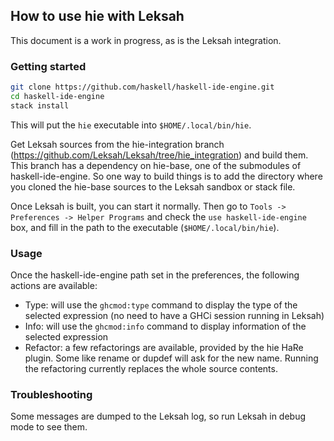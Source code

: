 ## How to use hie with Leksah

This document is a work in progress, as is the Leksah integration.

### Getting started

```bash
git clone https://github.com/haskell/haskell-ide-engine.git
cd haskell-ide-engine
stack install
```

This will put the `hie` executable into `$HOME/.local/bin/hie`.

Get Leksah sources from the hie-integration branch (https://github.com/Leksah/Leksah/tree/hie_integration) and build them.
This branch has a dependency on hie-base, one of the submodules of haskell-ide-engine. So one way to build things is to add the directory where you cloned the hie-base sources to the Leksah sandbox or stack file.

Once Leksah is built, you can start it normally. Then go to `Tools -> Preferences -> Helper Programs` and check the `use haskell-ide-engine` box, and fill in the path to the executable (`$HOME/.local/bin/hie`).

### Usage

Once the haskell-ide-engine path set in the preferences, the following actions are available:

- Type: will use the `ghcmod:type` command to display the type of the selected expression (no need to have a GHCi session running in Leksah)
- Info: will use the `ghcmod:info` command to display information of the selected expression
- Refactor: a few refactorings are available, provided by the hie HaRe plugin. Some like rename or dupdef will ask for the new name. Running the refactoring currently replaces the whole source contents.

### Troubleshooting

Some messages are dumped to the Leksah log, so run Leksah in debug mode to see them.
